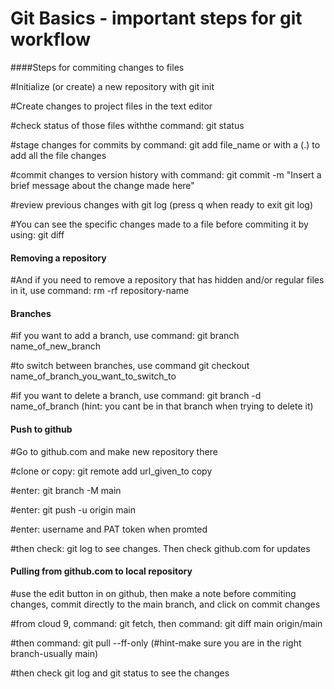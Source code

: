 # Git Basics - important steps for git workflow


####Steps for commiting changes to files

#Initialize (or create) a new repository with git init

#Create changes to project files in the text editor

#check status of those files withthe command: git status

#stage changes for commits by command: git add file_name 
          or with a (.) to add all the file changes

#commit changes to version history with command: 
          git commit -m "Insert a brief message about the change made here"

#review previous changes with git log (press q when ready to exit git log)

#You can see the specific changes made to a file before commiting it by using: git diff


#### Removing a repository

#And if you need to remove a repository that has hidden and/or regular files in it, 
          use command: rm -rf repository-name


#### Branches

#if you want to add a branch, use command: git branch name_of_new_branch 

#to switch between branches, use command git checkout name_of_branch_you_want_to_switch_to 

#if you want to delete a branch, use command: git branch -d name_of_branch 
          (hint: you cant be in that branch when trying to delete it)
          
          
#### Push to github 

#Go to github.com and make new repository there

#clone or copy: git remote add url_given_to copy

#enter: git branch -M main

#enter: git push -u origin main

#enter: username and PAT token when promted

#then check: git log to see changes. Then check github.com for updates


#### Pulling from github.com to local repository 

#use the edit button in on github, then make a note before commiting changes, commit directly to the main branch, and click on commit changes

#from cloud 9, command: git fetch, then command: git diff main origin/main

#then command: git pull --ff-only (#hint-make sure you are in the right branch-usually main)

#then check git log and git status to see the changes
